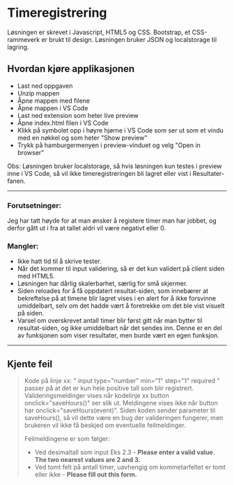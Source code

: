 # Timeregistrering

Løsningen er skrevet i Javascript, HTML5 og CSS. Bootstrap, et CSS-rammeverk er brukt til design.
Løsningen bruker JSON og localstorage til lagring.

## Hvordan kjøre applikasjonen

- Last ned oppgaven
- Unzip mappen
- Åpne mappen med filene
- Åpne mappen i VS Code
- Last ned extension som heter live preview
- Åpne index.html filen i VS Code
- Klikk på symbolet opp i høyre hjørne i VS Code som ser ut som et vindu med en nøkkel og som heter "Show preview"
- Trykk på hamburgermenyen i preview-vinduet og velg "Open in browser"

Obs: Løsningen bruker localstorage, så hvis løsningen kun testes i preview inne i VS Code, så vil ikke timeregistreringen bli lagret eller vist i Resultater-fanen.

---

### Forutsetninger:

Jeg har tatt høyde for at man ønsker å registere timer man har jobbet, og derfor gått ut i fra at tallet aldri vil være negativt eller 0.

### Mangler:

- Ikke hatt tid til å skrive tester.
- Når det kommer til input validering, så er det kun validert på client siden med HTML5.
- Løsningen har dårlig skalerbarhet, særlig for små skjermer.
- Siden reloades for å få oppdatert resultat-siden, som innebærer at bekreftelse på at timene blir lagret vises i en alert for å ikke forsvinne umiddelbart, selv om det hadde vært å foretrekke om det ble vist visuelt på siden.
- Varsel om overskrevet antall timer blir først gitt når man bytter til resultat-siden, og ikke umiddelbart når det sendes inn. Denne er en del av funksjonen som viser resultater, men burde vært en egen funksjon.

---

## Kjente feil

> Kode på linje xx: " input type="number" min="1" step="1" required " passer på at det er kun hele positive tall som blir registrert. Valideringsmeldinger vises når kodelinje xx button onclick="saveHours()" ser slik ut. Meldingene vises ikke når button har onclick="saveHours(event)". Siden koden sender parameter til saveHours(), så vil dette være en bug der valideringen fungerer, men brukeren vil ikke få beskjed om eventuelle feilmeldinger.
>
> Feilmeldingene er som følger:
>
> - Ved desimaltall som input Eks 2.3 - **Please enter a valid value. The two nearest values are 2 and 3.**
> - Ved tomt felt på antall timer, uavhengig om kommetarfeltet er tomt eller ikke - **Please fill out this form.**

